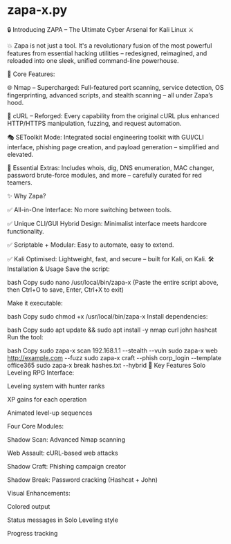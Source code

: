 # zapa-x.py
🔒 Introducing ZAPA – The Ultimate Cyber Arsenal for Kali Linux ⚔️

💥 Zapa is not just a tool. It's a revolutionary fusion of the most powerful features from essential hacking utilities – redesigned, reimagined, and reloaded into one sleek, unified command-line powerhouse.

🔧 Core Features:

🌐 Nmap – Supercharged: Full-featured port scanning, service detection, OS fingerprinting, advanced scripts, and stealth scanning – all under Zapa’s hood.

📡 cURL – Reforged: Every capability from the original cURL plus enhanced HTTP/HTTPS manipulation, fuzzing, and request automation.

🎭 SEToolkit Mode: Integrated social engineering toolkit with GUI/CLI interface, phishing page creation, and payload generation – simplified and elevated.

🧰 Essential Extras: Includes whois, dig, DNS enumeration, MAC changer, password brute-force modules, and more – carefully curated for red teamers.

✨ Why Zapa?

✅ All-in-One Interface: No more switching between tools.

✅ Unique CLI/GUI Hybrid Design: Minimalist interface meets hardcore functionality.

✅ Scriptable + Modular: Easy to automate, easy to extend.

✅ Kali Optimised: Lightweight, fast, and secure – built for Kali, on Kali.
🛠️ Installation & Usage
Save the script:

bash
Copy
sudo nano /usr/local/bin/zapa-x
(Paste the entire script above, then Ctrl+O to save, Enter, Ctrl+X to exit)

Make it executable:

bash
Copy
sudo chmod +x /usr/local/bin/zapa-x
Install dependencies:

bash
Copy
sudo apt update && sudo apt install -y nmap curl john hashcat
Run the tool:

bash
Copy
sudo zapa-x scan 192.168.1.1 --stealth --vuln
sudo zapa-x web http://example.com --fuzz
sudo zapa-x craft --phish corp_login --template office365
sudo zapa-x break hashes.txt --hybrid
🌟 Key Features
Solo Leveling RPG Interface:

Leveling system with hunter ranks

XP gains for each operation

Animated level-up sequences

Four Core Modules:

Shadow Scan: Advanced Nmap scanning

Web Assault: cURL-based web attacks

Shadow Craft: Phishing campaign creator

Shadow Break: Password cracking (Hashcat + John)

Visual Enhancements:

Colored output

Status messages in Solo Leveling style

Progress tracking
